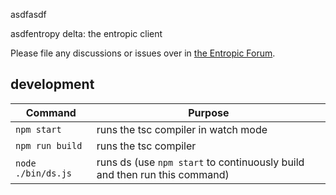 asdfasdf


asdfentropy delta: the entropic client

Please file any discussions or issues over in [the Entropic Forum](https://discourse.entropic.dev).

## development

| Command            | Purpose                                                                   |
| ------------------ | ------------------------------------------------------------------------- |
| `npm start`        | runs the tsc compiler in watch mode                                       |
| `npm run build`    | runs the tsc compiler                                                     |
| `node ./bin/ds.js` | runs ds (use `npm start` to continuously build and then run this command) |
